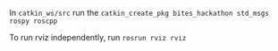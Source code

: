 In `catkin_ws/src` run the `catkin_create_pkg bites_hackathon std_msgs rospy roscpp`

To run rviz independently, run `rosrun rviz rviz`